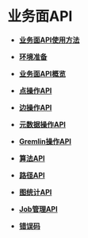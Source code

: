 # 业务面API<a name="ges_03_0047"></a>

-   **[业务面API使用方法](业务面api使用方法.md)**  

-   **[环境准备](环境准备-0.md)**  

-   **[业务面API概览](业务面api概览.md)**  

-   **[点操作API](点操作api.md)**  

-   **[边操作API](边操作api.md)**  

-   **[元数据操作API](元数据操作api.md)**  

-   **[Gremlin操作API](gremlin操作api.md)**  

-   **[算法API](算法api.md)**  

-   **[路径API](路径api.md)**  

-   **[图统计API](图统计api.md)**  

-   **[Job管理API](job管理api.md)**  

-   **[错误码](错误码-4.md)**  


